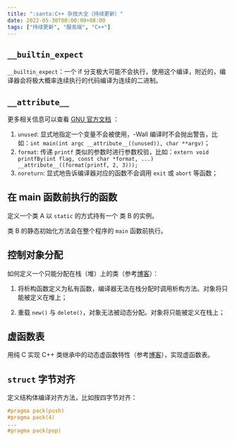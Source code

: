 ```yaml
---
title: ":santa:C++ 杂技大全（持续更新）"
date: 2022-05-30T00:00:00+08:00
tags: ["持续更新", "服务端", "C++"]
---
```


## `__builtin_expect`

`__builtin_expect`：一个 if 分支极大可能不会执行，使用这个编译，附近的，编译器会将极大概率连续执行的代码编译为连续的二进制。


## `__attribute__`

更多相关信息可以查看 [GNU 官方文档](https://gcc.gnu.org/onlinedocs/gcc-4.3.0/gcc/Function-Attributes.html) ：

1. `unused`: 显式地指定一个变量不会被使用，-Wall 编译时不会抛出警告，比如：`int main(int argc __attribute__((unused)), char **argv)`；
2. `format`: 传递 `printf` 类似的参数时进行参数校验，比如：`extern void printfBy(int flag, const char *format, ...) __attribute__((format(printf, 2, 3)));`
3. `noreturn`: 显式地告诉编译器对应的函数不会调用 `exit` 或 `abort` 等函数；

## 在 main 函数前执行的函数

定义一个类 A 以 `static` 的方式持有一个 类 B 的实例。

类 B 的静态初始化方法会在整个程序的 `main` 函数前执行。

## 控制对象分配

如何定义一个只能分配在栈（堆）上的类（参考[博客](https://www.nowcoder.com/questionTerminal/0a584aa13f804f3ea72b442a065a7618)）：

1. 将析构函数定义为私有函数，编译器无法在栈分配时调用析构方法。对象将只能被定义在堆上；

2. 重载 `new()` 与 `delete()`，对象无法被动态分配。对象将只能被定义在栈上；

## 虚函数表

用纯 C 实现 C++ 类继承中的动态虚函数特性（参考[博客](https://blog.twofei.com/496/)），实现虚函数表。

## `struct` 字节对齐

定义结构体编译对齐方法，比如按四字节对齐：

```c++
#pragma pack(push)
#pragma pack(4)
...
#pragma pack(pop)
```

